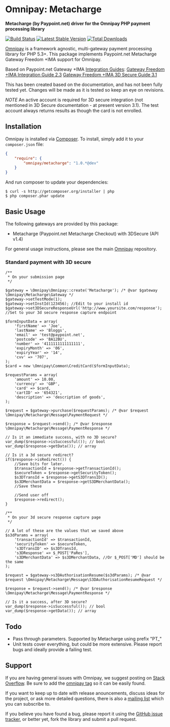 # Omnipay: Metacharge

**Metacharge (by Paypoint.net) driver for the Omnipay PHP payment processing library**

[![Build Status](https://travis-ci.org/tomsowerby/omnipay-metacharge.png?branch=master)](https://travis-ci.org/tomsowerby/omnipay-metacharge)
[![Latest Stable Version](https://poser.pugx.org/omnipay/metacharge/version.png)](https://packagist.org/packages/omnipay/metacharge)
[![Total Downloads](https://poser.pugx.org/omnipay/metacharge/d/total.png)](https://packagist.org/packages/omnipay/metacharge)

[Omnipay](https://github.com/omnipay/omnipay) is a framework agnostic, multi-gateway payment
processing library for PHP 5.3+. This package implements Paypoint.net Metacharge Gateway Freedom +IMA support for Omnipay.

Based on Paypoint.net Gateway +IMA [Integration Guides](http://www.paypoint.net/support/integration-guides/):
[Gateway Freedom +IMA Integration Guide 2.3](http://www.paypoint.net/assets/guides/MCPE_Freedom+IMA_2.3.pdf)
[Gateway Freedom +IMA 3D Secure Guide 3.1](http://www.paypoint.net/assets/guides/MCPE_Freedom+IMA_3DSecure_3.1.pdf)

This has been created based on the documentation, and has not been fully tested yet. Changes will be made as it is tested so keep an eye on revisions.

*NOTE*
An active account is required for 3D secure integration (not mentioned in 3D Secure documentation - at present version 3.1).
The test account always returns results as though the card is not enrolled.

## Installation

Omnipay is installed via [Composer](http://getcomposer.org/). To install, simply add it
to your `composer.json` file:

```json
{
    "require": {
        "omnipay/metacharge": "1.0.*@dev"
    }
}
```

And run composer to update your dependencies:

    $ curl -s http://getcomposer.org/installer | php
    $ php composer.phar update

## Basic Usage

The following gateways are provided by this package:

* Metacharge (Paypoint.net Metacharge Checkout) with 3DSecure (API v1.4)

For general usage instructions, please see the main [Omnipay](https://github.com/omnipay/omnipay)
repository.

### Standard payment with 3D secure

    /**
     * On your submission page
     */

    $gateway = \Omnipay\Omnipay::create('Metacharge'); /* @var $gateway \Omnipay\Metacharge\Gateway */
    $gateway->setTestMode(1);
    $gateway->setInstId(123456); //Edit to your install id
    $gateway->set3DSecureResponseUrl('http://www.yoursite.com/response'); //Set to your 3d secure response capture endpoint

    $formInputData = array(
        'firstName' => 'Joe',
        'lastName' => 'Bloggs',
        'email' => 'test@paypoint.net',
        'postcode' => 'BA12BU',
        'number' => '4111111111111111',
        'expiryMonth' => '06',
        'expiryYear' => '14',
        'cvv' => '707',
    );
    $card = new \Omnipay\Common\CreditCard($formInputData);

    $requestParams = array(
        'amount' => 10.00,
        'currency' => 'GBP',
        'card' => $card,
        'cartID' => '654321',
        'description' => 'description of goods',
    );

    $request = $gateway->purchase($requestParams); /* @var $request \Omnipay\Metacharge\Message\PaymentRequest */

    $response = $request->send(); /* @var $response \Omnipay\Metacharge\Message\PaymentResponse */

    // Is it an immediate success, with no 3D secure?
    var_dump($response->isSuccessful()); // bool
    var_dump($response->getData()); // array

    // Is it a 3d secure redirect?
    if($response->isRedirect()) {
        //Save bits for later.
        $transactionId = $response->getTransactionId();
        $secureToken = $response->getSecurityToken();
        $s3DTransId = $response->getS3DTransID();
        $s3DMerchantData = $response->getS3DMerchantData();
        //Save these

        //Send user off
        $response->redirect();
    }

    /**
     * On your 3d secure response capture page
     */

    // A lot of these are the values that we saved above
    $s3dParams = array(
        'transactionId' => $transactionId,
        'securityToken' => $secureToken,
        's3DTransID' => $s3DTransId,
        's3DResponse' => $_POST['PaRes'],
        's3DMerchantData' => $s3DMerchantData, //Or $_POST['MD'] should be the same
    );

    $request = $gateway->s3DAuthorisationResume($s3dParams); /* @var $request \Omnipay\Metacharge\Message\S3DAuthorisationResumeRequest */

    $response = $request->send(); /* @var $response \Omnipay\Metacharge\Message\PaymentResponse */

    // Is it a success, after 3D secure?
    var_dump($response->isSuccessful()); // bool
    var_dump($response->getData()); // array


## Todo

* Pass through parameters. Supported by Metacharge using prefix "PT_"
* Unit tests cover everything, but could be more extensive. Please report bugs and ideally provide a failing test.

## Support

If you are having general issues with Omnipay, we suggest posting on
[Stack Overflow](http://stackoverflow.com/). Be sure to add the
[omnipay tag](http://stackoverflow.com/questions/tagged/omnipay) so it can be easily found.

If you want to keep up to date with release anouncements, discuss ideas for the project,
or ask more detailed questions, there is also a [mailing list](https://groups.google.com/forum/#!forum/omnipay) which
you can subscribe to.

If you believe you have found a bug, please report it using the [GitHub issue tracker](https://github.com/tomsowerby/omnipay-metacharge/issues),
or better yet, fork the library and submit a pull request.
